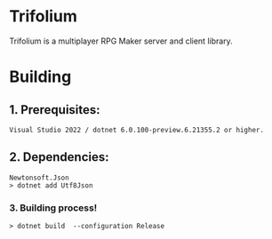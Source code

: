 # Trifolium
 
 
Trifolium is a multiplayer RPG Maker server and client library.


# Building
## 1. Prerequisites:

    Visual Studio 2022 / dotnet 6.0.100-preview.6.21355.2 or higher.
## 2. Dependencies:

    Newtonsoft.Json
    > dotnet add Utf8Json

### 3. Building process!
    > dotnet build  --configuration Release

